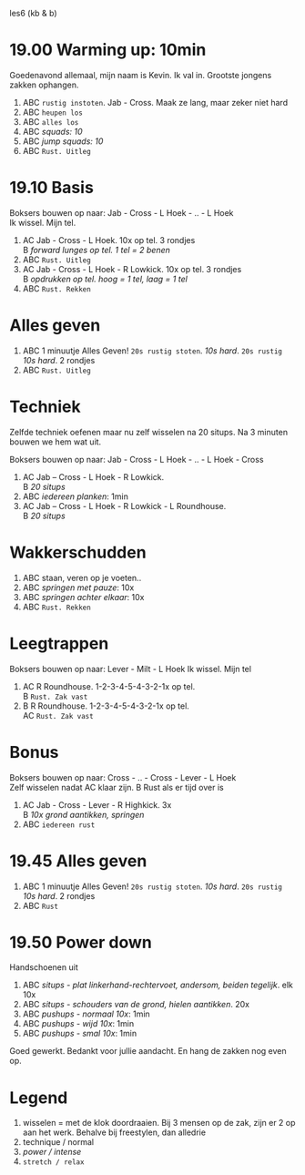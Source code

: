 les6 (kb & b)

# 19.00 Warming up: 10min

Goedenavond allemaal, mijn naam is Kevin. Ik val in. Grootste jongens zakken ophangen.

 1. ABC `rustig instoten`. Jab - Cross. Maak ze lang, maar zeker niet hard
 1. ABC `heupen los`
 1. ABC `alles los`
 1. ABC *squads: 10*
 1. ABC *jump squads: 10*
 1. ABC `Rust. Uitleg`

# 19.10 Basis

Boksers bouwen op naar: Jab - Cross - L Hoek - .. - L Hoek  
Ik wissel. Mijn tel.  

 1. AC  Jab - Cross - L Hoek. 10x op tel. 3 rondjes  
    B   *forward lunges op tel. 1 tel = 2 benen*
 1. ABC `Rust. Uitleg`
 1. AC  Jab - Cross - L Hoek - R Lowkick. 10x op tel. 3 rondjes  
    B   *opdrukken op tel. hoog = 1 tel, laag = 1 tel*
 1. ABC `Rust. Rekken`

# Alles geven

 1. ABC 1 minuutje Alles Geven! `20s rustig stoten`. *10s hard*. `20s rustig` *10s hard*. 2 rondjes
 1. ABC `Rust. Uitleg`

# Techniek

Zelfde techniek oefenen maar nu zelf wisselen na 20 situps.
Na 3 minuten bouwen we hem wat uit.

Boksers bouwen op naar: Jab - Cross - L Hoek - .. - L Hoek - Cross  

 1. AC  Jab – Cross - L Hoek - R Lowkick.  
    B   *20 situps*
 1. ABC *iedereen planken*: 1min
 1. AC  Jab – Cross - L Hoek - R Lowkick - L Roundhouse.  
    B   *20 situps*

# Wakkerschudden

 1. ABC staan, veren op je voeten..
 1. ABC *springen met pauze*: 10x
 1. ABC *springen achter elkaar*: 10x
 1. ABC `Rust. Rekken`

# Leegtrappen

Boksers bouwen op naar: Lever - Milt - L Hoek
Ik wissel. Mijn tel

 1. AC  R Roundhouse. 1-2-3-4-5-4-3-2-1x op tel.  
    B   `Rust. Zak vast`
 1. B   R Roundhouse. 1-2-3-4-5-4-3-2-1x op tel.  
    AC  `Rust. Zak vast`

# Bonus

Boksers bouwen op naar: Cross - .. - Cross - Lever - L Hoek  
Zelf wisselen nadat AC klaar zijn. B Rust als er tijd over is

 1. AC  Jab - Cross - Lever - R Highkick. 3x  
    B   *10x grond aantikken, springen*
 1. ABC `iedereen rust`

# 19.45 Alles geven

 1. ABC 1 minuutje Alles Geven! `20s rustig stoten`. *10s hard*. `20s rustig` *10s hard*. 2 rondjes
 1. ABC `Rust`

# 19.50 Power down

Handschoenen uit

 1. ABC *situps - plat linkerhand-rechtervoet, andersom, beiden tegelijk*. elk 10x
 1. ABC *situps - schouders van de grond, hielen aantikken*. 20x
 1. ABC *pushups - normaal 10x*: 1min
 1. ABC *pushups - wijd 10x*: 1min
 1. ABC *pushups - smal 10x*: 1min

Goed gewerkt. Bedankt voor jullie aandacht. En hang de zakken nog even op.

# Legend

 1. wisselen = met de klok doordraaien. Bij 3 mensen op de zak, zijn er 2 op aan het werk. Behalve bij freestylen, dan alledrie
 1. technique / normal
 1. *power / intense*
 1. `stretch / relax`

